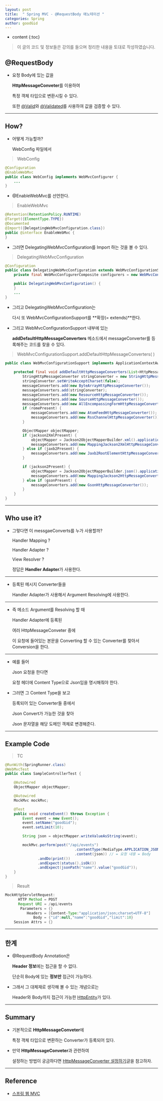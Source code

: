 ```yaml
---
layout: post
title:  " Spring MVC - @RequestBody 애노테이션 "
categories: Spring
author: goodGid
---
```

* content
{:toc}

> 이 글의 코드 및 정보들은 강의를 들으며 정리한 내용을 토대로 작성하였습니다.

## @RequestBody

* 요청 Body에 있는 값을

  **HttpMessageConveter**를 이용하여

  특정 객체 타입으로 변환시킬 수 있다.

  또한 [@Valid]({{site.url}}/Spring-MVC-Valid-And-Validated/#valid)와 [@Validated]({{site.url}}/Spring-MVC-Valid-And-Validated/#validated)를 사용하여 값을 검증할 수 있다.




---

## How?

* 어떻게 가능할까?

  WebConfig 파일에서 

> WebConfig

``` java
@Configuration
@EnableWebMvc
public class WebConfig implements WebMvcConfigurer {
    ...
}
```

* @EnableWebMvc를 선언한다.

> EnableWebMvc

``` java
@Retention(RetentionPolicy.RUNTIME)
@Target({ElementType.TYPE})
@Documented
@Import({DelegatingWebMvcConfiguration.class})
public @interface EnableWebMvc {
}
```

* 그러면 DelegatingWebMvcConfiguration를 Import 하는 것을 볼 수 있다.

> DelegatingWebMvcConfiguration

``` java
@Configuration
public class DelegatingWebMvcConfiguration extends WebMvcConfigurationSupport {
    private final WebMvcConfigurerComposite configurers = new WebMvcConfigurerComposite();

    public DelegatingWebMvcConfiguration() {
    }
    ...
}
```

* 그리고 DelegatingWebMvcConfiguration는 

  다시 또 WebMvcConfigurationSupport를 **확장(= extends)**한다.

* 그리고 WebMvcConfigurationSupport 내부에 있는

  **addDefaultHttpMessageConverters** 메소드에서 messageConverter를 등록해주는 코드를 찾을 수 있다.

> WebMvcConfigurationSupport.addDefaultHttpMessageConverters( )

``` java
public class WebMvcConfigurationSupport implements ApplicationContextAware, ServletContextAware {
    
    protected final void addDefaultHttpMessageConverters(List<HttpMessageConverter<?>> messageConverters) {
        StringHttpMessageConverter stringConverter = new StringHttpMessageConverter();
        stringConverter.setWriteAcceptCharset(false);
        messageConverters.add(new ByteArrayHttpMessageConverter());
        messageConverters.add(stringConverter);
        messageConverters.add(new ResourceHttpMessageConverter());
        messageConverters.add(new SourceHttpMessageConverter());
        messageConverters.add(new AllEncompassingFormHttpMessageConverter());
        if (romePresent) {
            messageConverters.add(new AtomFeedHttpMessageConverter());
            messageConverters.add(new RssChannelHttpMessageConverter());
        }

        ObjectMapper objectMapper;
        if (jackson2XmlPresent) {
            objectMapper = Jackson2ObjectMapperBuilder.xml().applicationContext(this.applicationContext).build();
            messageConverters.add(new MappingJackson2XmlHttpMessageConverter(objectMapper));
        } else if (jaxb2Present) {
            messageConverters.add(new Jaxb2RootElementHttpMessageConverter());
        }

        if (jackson2Present) {
            objectMapper = Jackson2ObjectMapperBuilder.json().applicationContext(this.applicationContext).build();
            messageConverters.add(new MappingJackson2HttpMessageConverter(objectMapper));
        } else if (gsonPresent) {
            messageConverters.add(new GsonHttpMessageConverter());
        }
    }
}
```

---

## Who use it?

* 그렇다면 이 messgaeConverts를 누가 사용할까?

  Handler Mapping ? 

  Handler Adapter ?

  View Resolver ? 

  정답은 **Handler Adapter**가 사용한다.

---

* 등록된 메시지 Converter들을

  Handler Adapter가 사용해서 Argument Resolving에 사용한다.

---

* 즉 메소드 Argument를 Resolving 할 때

  Handler Adapter에 등록된 
  
  여러 HttpMessageConveter 중에

  이 요청에 들어있는 본문을 Converting 할 수 있는 Converter를 찾아서 Conversion을 한다.

---

* 예를 들어

  Json 요청을 한다면 

  요청 헤더에 Content Type으로 Json임을 명시해줘야 한다.

* 그러면 그 Content Type을 보고 

  등록되어 있는 Converter들 중에서 
  
  Json Convert가 가능한 것을 찾아 

  Json 문자열을 해당 도메인 객체로 변경해준다.

---

## Example Code

> TC

``` java
@RunWith(SpringRunner.class)
@WebMvcTest
public class SampleControllerTest {

    @Autowired
    ObjectMapper objectMapper;

    @Autowired
    MockMvc mockMvc;

    @Test
    public void createEvent() throws Exception {
        Event event = new Event();
        event.setName("goodGid");
        event.setLimit(10);

        String json = objectMapper.writeValueAsString(event);

        mockMvc.perform(post("/api/events")
                                .contentType(MediaType.APPLICATION_JSON_UTF8)
                                .content(json)) // = 요청 내용 = Body 
               .andDo(print())
               .andExpect(status().isOk())
               .andExpect(jsonPath("name").value("goodGid"));
    }
}
```

> Result

``` java
MockHttpServletRequest:
      HTTP Method = POST
      Request URI = /api/events
       Parameters = {}
          Headers = [Content-Type:"application/json;charset=UTF-8"]
             Body = {"id":null,"name":"goodGid","limit":10}
    Session Attrs = {}
```

---

## 한계

* @RequestBody Annotation은

  **Header 정보**에는 접근을 할 수 없다.

  단순히 Body에 있는 **정보만** 접근이 가능하다.

* 그래서 그 대체재로 생각해 볼 수 있는 개념으로는 

  Header와 Body까지 접근이 가능한 [HttpEntity]({{site.url}}/Spring-MVC-HttpEntity)가 있다.

---

## Summary

* 기본적으로 **HttpMessageConveter**에 

  특정 객체 타입으로 변환하는 Converter가 등록되어 있다.

* 만약 **HttpMessageConveter**과 관련하여 

  설정하는 방법이 궁금하다면 [HttpMessageConverter 설정하기]({{site.url}}/Spring-MVC-Http-Message-Converter-Setting)글을 참고하자.

---

## Reference

* [스프링 웹 MVC](https://www.inflearn.com/course/%EC%9B%B9-mvc)

